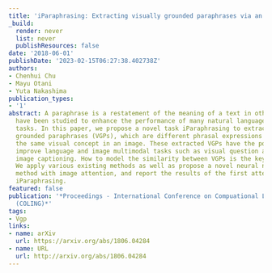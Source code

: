 ```yaml
---
title: 'iParaphrasing: Extracting visually grounded paraphrases via an image'
_build:
  render: never
  list: never
  publishResources: false
date: '2018-06-01'
publishDate: '2023-02-15T06:27:38.402738Z'
authors:
- Chenhui Chu
- Mayu Otani
- Yuta Nakashima
publication_types:
- '1'
abstract: A paraphrase is a restatement of the meaning of a text in other words. Paraphrases
  have been studied to enhance the performance of many natural language processing
  tasks. In this paper, we propose a novel task iParaphrasing to extract visually
  grounded paraphrases (VGPs), which are different phrasal expressions describing
  the same visual concept in an image. These extracted VGPs have the potential to
  improve language and image multimodal tasks such as visual question answering and
  image captioning. How to model the similarity between VGPs is the key of iParaphrasing.
  We apply various existing methods as well as propose a novel neural network-based
  method with image attention, and report the results of the first attempt toward
  iParaphrasing.
featured: false
publication: '*Proceedings - International Conference on Compuational Linguistics
  (COLING)*'
tags:
- Vgp
links:
- name: arXiv
  url: https://arxiv.org/abs/1806.04284
- name: URL
  url: http://arxiv.org/abs/1806.04284
---
```



